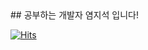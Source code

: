 <div align="cebter">## 공부하는 개발자 염지석 입니다!

[![Hits](https://hits.seeyoufarm.com/api/count/incr/badge.svg?url=https%3A%2F%2Fgithub.com%2FJiSeokYeom&count_bg=%23AFC44D&title_bg=%2396AAF5&icon=waze.svg&icon_color=%23FFFFFF&title=hits&edge_flat=false)](https://hits.seeyoufarm.com)
</div>
<!--
**JiSeokYeom/JiSeokYeom** is a ✨ _special_ ✨ repository because its `README.md` (this file) appears on your GitHub profile.

Here are some ideas to get you started:

- 🔭 I’m currently working on ...
- 🌱 I’m currently learning ...
- 👯 I’m looking to collaborate on ...
- 🤔 I’m looking for help with ...
- 💬 Ask me about ...
- 📫 How to reach me: ...
- 😄 Pronouns: ...
- ⚡ Fun fact: ...
-->
